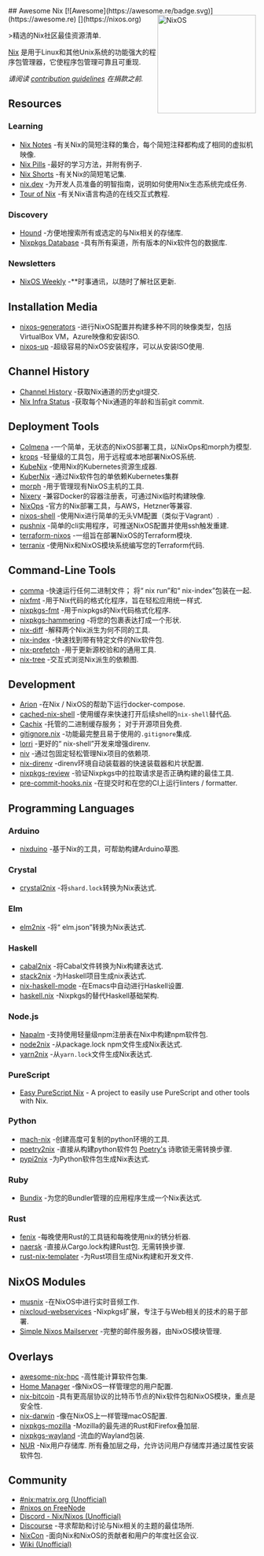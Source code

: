 <div class="github-widget" data-repo="nix-community/awesome-nix"></div>
<script async src="https://pagead2.googlesyndication.com/pagead/js/adsbygoogle.js"></script><ins class="adsbygoogle" style="display:block" data-ad-client="ca-pub-6890694312814945" data-ad-slot="5473692530" data-ad-format="auto"  data-full-width-responsive="true"></ins><script>(adsbygoogle = window.adsbygoogle || []).push({});</script>
## Awesome Nix [![Awesome](https://awesome.re/badge.svg)](https://awesome.re) [<img src="https://nixos.org/logo/nixos-logo-only-hires.png" width="200" align="right" alt="NixOS">](https://nixos.org)

&gt;精选的Nix社区最佳资源清单.

[Nix](https://github.com/nixos/nix) 是用于Linux和其他Unix系统的功能强大的程序包管理器，它使程序包管理可靠且可重现.

*请阅读 [contribution guidelines](https://github.com/nix-community/awesome-nix/blob/master/CONTRIBUTING.md) 在捐款之前.*



## Resources

### Learning

* [Nix Notes](https://github.com/noteed/nix-notes) -有关Nix的简短注释的集合，每个简短注释都构成了相同的虚拟机映像.
* [Nix Pills](https://nixos.org/nixos/nix-pills/) -最好的学习方法，并附有例子.
* [Nix Shorts](https://github.com/justinwoo/nix-shorts/) -有关Nix的简短笔记集.
* [nix.dev](https://nix.dev/) -为开发人员准备的明智指南，说明如何使用Nix生态系统完成任务.
* [Tour of Nix](https://nixcloud.io/tour) -有关Nix语言构造的在线交互式教程.

### Discovery

* [Hound](https://search.nix.gsc.io) -方便地搜索所有或选定的与Nix相关的存储库.
* [Nixpkgs Database](https://kamadorueda.github.io/nixpkgs-db/) -具有所有渠道，所有版本的Nix软件包的数据库.

### Newsletters

* [NixOS Weekly](https://weekly.nixos.org/) -**时事通讯，以随时了解社区更新.

## Installation Media

* [nixos-generators](https://github.com/nix-community/nixos-generators) -进行NixOS配置并构建多种不同的映像类型，包括VirtualBox VM，Azure映像和安装ISO.
* [nixos-up](https://github.com/samuela/nixos-up) -超级容易的NixOS安装程序，可以从安装ISO使用.

## Channel History

* [Channel History](https://channels.nix.gsc.io) -获取Nix通道的历史git提交.
* [Nix Infra Status](https://status.nixos.org) -获取每个Nix通道的年龄和当前git commit.

## Deployment Tools

* [Colmena](https://github.com/zhaofengli/colmena) -一个简单，无状态的NixOS部署工具，以NixOps和morph为模型.
* [krops](https://cgit.krebsco.de/krops/about/) -轻量级的工具包，用于远程或本地部署NixOS系统.
* [KubeNix](https://github.com/xtruder/kubenix) -使用Nix的Kubernetes资源生成器.
* [KuberNix](https://github.com/saschagrunert/kubernix) -通过Nix软件包的单依赖Kubernetes集群
* [morph](https://github.com/DBCDK/morph) -用于管理现有NixOS主机的工具.
* [Nixery](https://github.com/google/nixery) -兼容Docker的容器注册表，可通过Nix临时构建映像.
* [NixOps](https://github.com/NixOS/nixops) -官方的Nix部署工具，与AWS，Hetzner等兼容.
* [nixos-shell](https://github.com/Mic92/nixos-shell) -使用Nix进行简单的无头VM配置（类似于Vagrant）.
* [pushnix](https://github.com/arnarg/pushnix) -简单的cli实用程序，可推送NixOS配置并使用ssh触发重建.
* [terraform-nixos](https://github.com/tweag/terraform-nixos) -一组旨在部署NixOS的Terraform模块.
* [terranix](https://terranix.org) -使用Nix和NixOS模块系统编写您的Terraform代码.

## Command-Line Tools

* [comma](https://github.com/Shopify/comma)  -快速运行任何二进制文件； 将“ nix run”和“ nix-index”包装在一起.
* [nixfmt](https://github.com/serokell/nixfmt) -用于Nix代码的格式化程序，旨在轻松应用统一样式.
* [nixpkgs-fmt](https://github.com/nix-community/nixpkgs-fmt) -用于nixpkgs的Nix代码格式化程序.
* [nixpkgs-hammering](https://github.com/jtojnar/nixpkgs-hammering) -将您的包裹表达打成一个形状.
* [nix-diff](https://github.com/Gabriel439/nix-diff) -解释两个Nix派生为何不同的工具.
* [nix-index](https://github.com/bennofs/nix-index) -快速找到带有特定文件的Nix软件包.
* [nix-prefetch](https://github.com/msteen/nix-prefetch) -用于更新源校验和的通用工具.
* [nix-tree](https://github.com/utdemir/nix-tree) -交互式浏览Nix派生的依赖图.

## Development

* [Arion](https://github.com/hercules-ci/arion) -在Nix / NixOS的帮助下运行docker-compose.
* [cached-nix-shell](https://github.com/xzfc/cached-nix-shell) -使用缓存来快速打开后续shell的`nix-shell`替代品.
* [Cachix](https://cachix.org/)  -托管的二进制缓存服务； 对于开源项目免费.
* [gitignore.nix](https://github.com/hercules-ci/gitignore.nix) -功能最完整且易于使用的`.gitignore`集成.
* [lorri](https://github.com/target/lorri/) -更好的“ nix-shell”开发来增强direnv.
* [niv](https://github.com/nmattia/niv/) -通过包固定轻松管理Nix项目的依赖项.
* [nix-direnv](https://github.com/nix-community/nix-direnv) -direnv环境自动装载器的快速装载器和片状配置.
* [nixpkgs-review](https://github.com/Mic92/nixpkgs-review) -验证Nixpkgs中的拉取请求是否正确构建的最佳工具.
* [pre-commit-hooks.nix](https://github.com/cachix/pre-commit-hooks.nix) -在提交时和在您的CI上运行linters / formatter.

## Programming Languages

### Arduino

* [nixduino](https://github.com/boredom101/nixduino) -基于Nix的工具，可帮助构建Arduino草图.

### Crystal

* [crystal2nix](https://github.com/nix-community/crystal2nix) -将`shard.lock`转换为Nix表达式.

### Elm

* [elm2nix](https://github.com/hercules-ci/elm2nix) -将“ elm.json”转换为Nix表达式.

### Haskell

* [cabal2nix](https://github.com/NixOS/cabal2nix) -将Cabal文件转换为Nix构建表达式.
* [stack2nix](https://github.com/input-output-hk/stack2nix) -为Haskell项目生成nix表达式.
* [nix-haskell-mode](https://github.com/matthewbauer/nix-haskell-mode) -在Emacs中自动进行Haskell设置.
* [haskell.nix](https://github.com/input-output-hk/haskell.nix) -Nixpkgs的替代Haskell基础架构.

### Node.js

* [Napalm](https://github.com/nmattia/napalm) -支持使用轻量级npm注册表在Nix中构建npm软件包.
* [node2nix](https://github.com/svanderburg/node2nix) -从package.lock npm文件生成Nix表达式.
* [yarn2nix](https://github.com/nix-community/yarn2nix) -从`yarn.lock`文件生成Nix表达式.

### PureScript

* [Easy PureScript Nix](https://github.com/justinwoo/easy-purescript-nix) - A project to easily use PureScript and other tools with Nix.

### Python

* [mach-nix](https://github.com/DavHau/mach-nix) -创建高度可复制的python环境的工具.
* [poetry2nix](https://github.com/nix-community/poetry2nix) -直接从构建python软件包 [Poetry's](https://python-poetry.org/) 诗歌锁无需转换步骤.
* [pypi2nix](https://github.com/nix-community/pypi2nix) -为Python软件包生成Nix表达式.

### Ruby

* [Bundix](https://github.com/nix-community/bundix) -为您的Bundler管理的应用程序生成一个Nix表达式.

### Rust

* [fenix](https://github.com/nix-community/fenix) -每晚使用Rust的工具链和每晚使用nix的锈分析器.
* [naersk](https://github.com/nmattia/naersk)  -直接从Cargo.lock构建Rust包. 无需转换步骤.
* [rust-nix-templater](https://github.com/yusdacra/rust-nix-templater) -为Rust项目生成Nix构建和开发文件.

## NixOS Modules

* [musnix](https://github.com/musnix/musnix) -在NixOS中进行实时音频工作.
* [nixcloud-webservices](https://github.com/nixcloud/nixcloud-webservices) -Nixpkgs扩展，专注于与Web相关的技术的易于部署.
* [Simple Nixos Mailserver](https://gitlab.com/simple-nixos-mailserver/nixos-mailserver) -完整的邮件服务器，由NixOS模块管理.

## Overlays

* [awesome-nix-hpc](https://github.com/freuk/awesome-nix-hpc) -高性能计算软件包集.
* [Home Manager](https://github.com/nix-community/home-manager) -像NixOS一样管理您的用户配置.
* [nix-bitcoin](https://github.com/fort-nix/nix-bitcoin) -具有更高层协议的比特币节点的Nix软件包和NixOS模块，重点是安全性.
* [nix-darwin](https://github.com/LnL7/nix-darwin) -像在NixOS上一样管理macOS配置.
* [nixpkgs-mozilla](https://github.com/mozilla/nixpkgs-mozilla) -Mozilla的最先进的Rust和Firefox叠加层.
* [nixpkgs-wayland](https://github.com/colemickens/nixpkgs-wayland) -流血的Wayland包装.
* [NUR](https://github.com/nix-community/NUR/)  -Nix用户存储库. 所有叠加层之母，允许访问用户存储库并通过属性安装软件包.

## Community

* [#nix:matrix.org (Unofficial)](https://matrix.to/#/#nix:matrix.org)
* [#nixos on FreeNode](https://webchat.freenode.net/?channels=nixos)
* [Discord - Nix/Nixos (Unofficial)](https://discord.gg/BMUCQx6)
* [Discourse](https://discourse.nixos.org/) -寻求帮助和讨论与Nix相关的主题的最佳场所.
* [NixCon](https://nixcon.org/) -面向Nix和NixOS的贡献者和用户的年度社区会议.
* [Wiki (Unofficial)](https://nixos.wiki)
